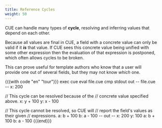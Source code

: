 ```yaml
---
title: Reference Cycles
weight: 50
---
```


CUE can handle many types of **cycle**, resolving and inferring values that
depend on each other.

Because all values are final in CUE, a field with a concrete value
can only be valid if it ***is*** that value.
If CUE sees this concrete value being unified with some other expression then
the evaluation of that expression is postponed, which often allows cycles to be
broken.

This can prove useful for template authors who know that a user will provide
one out of several fields, but they may not know *which* one.

{{{with code "en" "tour"}}}
exec cue eval file.cue
cmp stdout out
-- file.cue --
x: 200

// This cycle can be resolved because of the
// concrete value specified above.
x: y + 100
y: x - 100

// This cycle cannot be resolved, so CUE will
// report the field's values as their given
// expressions.
a: b + 100
b: a - 100
-- out --
x: 200
y: 100
a: b + 100
b: a - 100
{{{end}}}
